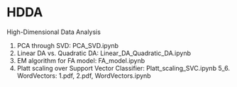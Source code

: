 # HDDA
High-Dimensional Data Analysis

1. PCA through SVD: PCA_SVD.ipynb
2. Linear DA vs. Quadratic DA: Linear_DA_Quadratic_DA.ipynb
3. EM algorithm for FA model: FA_model.ipynb
4. Platt scaling over Support Vector Classifier: Platt_scaling_SVC.ipynb
5_6. WordVectors: 1.pdf, 2.pdf, WordVectors.ipynb
